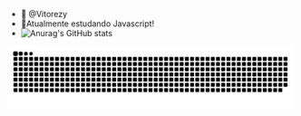 - 👋 @Vitorezy
- 🌱Atualmente estudando Javascript!
- ![Anurag's GitHub stats](https://github-readme-stats.vercel.app/api?username=vitorezy&show_icons=true&theme=radical)
<picture>
  <source media="(prefers-color-scheme: light)" srcset="https://raw.githubusercontent.com/vitorezy/vitorezy/output/github-contribution-grid-snake-dark.svg">
  <img alt="github contribution grid snake animation" src="https://raw.githubusercontent.com/vitorezy/vitorezy/output/github-contribution-grid-snake-dark.svg">
</picture>
